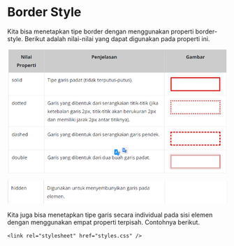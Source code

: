 # Border Style
Kita bisa menetapkan tipe border dengan menggunakan properti border-style. Berikut adalah nilai-nilai yang dapat digunakan pada properti ini.

![Alt text](image-3.png)

![Alt text](image-4.png)

Kita juga bisa menetapkan tipe garis secara individual pada sisi elemen dengan menggunakan empat properti terpisah. Contohnya berikut.

<!DOCTYPE html>
<html>
  <head>
    <meta charset="UTF-8" />
    <title>Judul Dokumen</title>
    
    <link rel="stylesheet" href="styles.css" />
  </head>
  <body>
    <div class="box"></div>
  </body>
</html>
